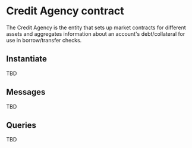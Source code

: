 # Credit Agency contract

The Credit Agency is the entity that sets up market contracts for different assets and
aggregates information about an account's debt/collateral for use in borrow/transfer checks.

## Instantiate

TBD

## Messages

TBD

## Queries

TBD
